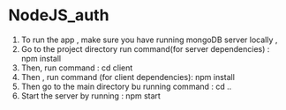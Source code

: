 # NodeJS_auth

1) To run the app , make sure you have running mongoDB server locally , 
2) Go to the project directory run command(for server dependencies) : npm install
3) Then, run command : cd client 
4) Then , run command (for client dependencies): npm install
5) Then go to the main directory bu running command : cd ..
6) Start the server by running :  npm start  
